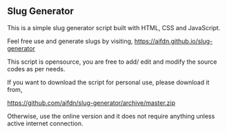 ## Slug Generator

This is a simple slug generator script built with HTML, CSS and JavaScript.

Feel free use and generate slugs by visiting, <https://aifdn.github.io/slug-generator>

This script is opensource, you are free to add/ edit and modify the source codes as per needs.

If you want to download the script for personal use, please download it from,

<https://github.com/aifdn/slug-generator/archive/master.zip>

Otherwise, use the online version and it does not require anything unless active internet connection.
